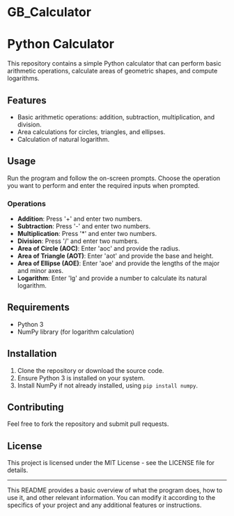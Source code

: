 # GB_Calculator


# Python Calculator

This repository contains a simple Python calculator that can perform basic arithmetic operations, calculate areas of geometric shapes, and compute logarithms.

## Features

- Basic arithmetic operations: addition, subtraction, multiplication, and division.
- Area calculations for circles, triangles, and ellipses.
- Calculation of natural logarithm.

## Usage

Run the program and follow the on-screen prompts. Choose the operation you want to perform and enter the required inputs when prompted.

### Operations

- **Addition**: Press '+' and enter two numbers.
- **Subtraction**: Press '-' and enter two numbers.
- **Multiplication**: Press '*' and enter two numbers.
- **Division**: Press '/' and enter two numbers.
- **Area of Circle (AOC)**: Enter 'aoc' and provide the radius.
- **Area of Triangle (AOT)**: Enter 'aot' and provide the base and height.
- **Area of Ellipse (AOE)**: Enter 'aoe' and provide the lengths of the major and minor axes.
- **Logarithm**: Enter 'lg' and provide a number to calculate its natural logarithm.

## Requirements

- Python 3
- NumPy library (for logarithm calculation)

## Installation

1. Clone the repository or download the source code.
2. Ensure Python 3 is installed on your system.
3. Install NumPy if not already installed, using `pip install numpy`.

## Contributing

Feel free to fork the repository and submit pull requests.

## License

This project is licensed under the MIT License - see the LICENSE file for details.

---

This README provides a basic overview of what the program does, how to use it, and other relevant information. You can modify it according to the specifics of your project and any additional features or instructions.
